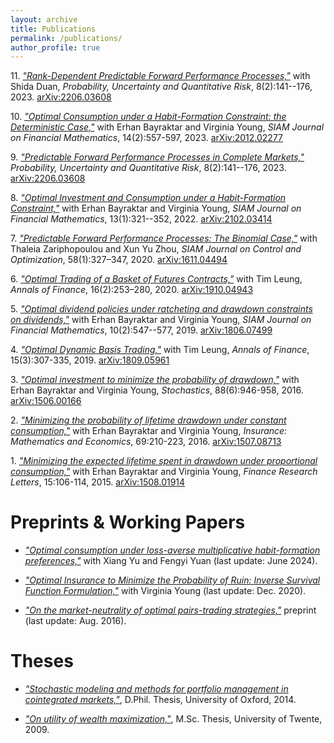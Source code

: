 ```yaml
---
layout: archive
title: Publications 
permalink: /publications/
author_profile: true
---
```


<!-- {% include base_path %}

{% for post in site.publications reversed %}
  {% include archive-single.html %}
{% endfor %} -->

11\.  [_"Rank-Dependent Predictable Forward Performance Processes,"_](https://doi.org/10.3934/puqr.2024010) with Shida Duan, _Probability, Uncertainty and Quantitative Risk_, 8(2):141--176, 2023. [arXiv:2206.03608](https://arxiv.org/abs/2206.03608)

10\.  [_"Optimal Consumption under a Habit-Formation Constraint: the Deterministic Case,"_](https://doi.org/10.1137/22M1471560) with Erhan Bayraktar and Virginia Young,  _SIAM Journal on Financial Mathematics_, 14(2):557-597, 2023. [arXiv:2012.02277](https://arxiv.org/abs/2012.02277)

9\.  [_"Predictable Forward Performance Processes in Complete Markets,"_](https://www.aimsciences.org/article/doi/10.3934/puqr.2023007) _Probability, Uncertainty and Quantitative Risk_, 8(2):141--176, 2023. [arXiv:2206.03608](https://arxiv.org/abs/2206.03608)

8\.  [_"Optimal Investment and Consumption under a Habit-Formation Constraint,"_](https://epubs.siam.org/doi/abs/10.1137/21M1397891) with Erhan Bayraktar and Virginia Young, _SIAM Journal on Financial Mathematics_, 13(1):321--352, 2022. [arXiv:2102.03414](https://arxiv.org/abs/2102.03414) 

7\. [_"Predictable Forward Performance Processes: The Binomial Case,"_](https://doi.org/10.1137/18M1188653) with Thaleia Zariphopoulou and Xun Yu Zhou, _SIAM Journal on Control and Optimization_, 58(1):327–347, 2020. [arXiv:1611.04494](http://arxiv.org/abs/1611.04494)  

6\. [_"Optimal Trading of a Basket of Futures Contracts,"_](https://doi.org/10.1007/s10436-019-00357-w) with Tim Leung, _Annals of Finance_, 16(2):253–280, 2020. [arXiv:1910.04943](http://arxiv.org/abs/1910.04943)

5\. [_"Optimal dividend policies under ratcheting and drawdown constraints on dividends,"_](https://doi.org/10.1137/18M119567X) with Erhan Bayraktar and Virginia Young, _SIAM Journal on Financial Mathematics_, 10(2):547--577, 2019. [arXiv:1806.07499](http://arxiv.org/abs/1806.07499)

4\. [_"Optimal Dynamic Basis Trading,"_](https://doi.org/10.1007/s10436-019-00348-x) with Tim Leung, _Annals of Finance_, 15(3):307-335, 2019. [arXiv:1809.05961](https://arxiv.org/abs/1809.05961)

3\. [_"Optimal investment to minimize the probability of drawdown,"_](https://doi.org/10.1080/17442508.2016.1155590) with Erhan Bayraktar and Virginia Young, _Stochastics_, 88(6):946-958, 2016. [arXiv:1506.00166](http://arxiv.org/abs/1506.00166) 

2\. [_"Minimizing the probability of lifetime drawdown under constant consumption,"_](https://doi.org/10.1016/j.insmatheco.2016.05.007) with Erhan Bayraktar and Virginia Young, _Insurance: Mathematics and Economics_, 69:210-223, 2016. [arXiv:1507.08713](http://arxiv.org/abs/1507.08713)

1\. [_"Minimizing the expected lifetime spent in drawdown under proportional consumption,"_](https://doi.org/10.1016/j.frl.2015.08.010) with Erhan Bayraktar and Virginia Young, _Finance Research Letters_, 15:106-114, 2015. [arXiv:1508.01914](http://arxiv.org/abs/1508.01914)


# Preprints & Working Papers
* [_"Optimal consumption under loss-averse multiplicative habit-formation preferences,"_](https://arxiv.org/abs/2406.20063) with Xiang Yu and Fengyi Yuan (last update: June 2024).

* [_"Optimal Insurance to Minimize the Probability of Ruin: Inverse Survival Function Formulation,"_](https://arxiv.org/abs/2012.03798) with Virginia Young (last update: Dec. 2020).

* [_"On the market-neutrality of optimal pairs-trading strategies,"_](http://arxiv.org/abs/1608.08268) preprint (last update: Aug. 2016).


# Theses

* [_"Stochastic modeling and methods for portfolio management in cointegrated markets,"_](../files/2014Angoshtari.pdf), D.Phil. Thesis, University of Oxford, 2014.

* [_"On utility of wealth maximization,"_](../files/2009Angoshtari.pdf), M.Sc. Thesis, University of Twente, 2009.
